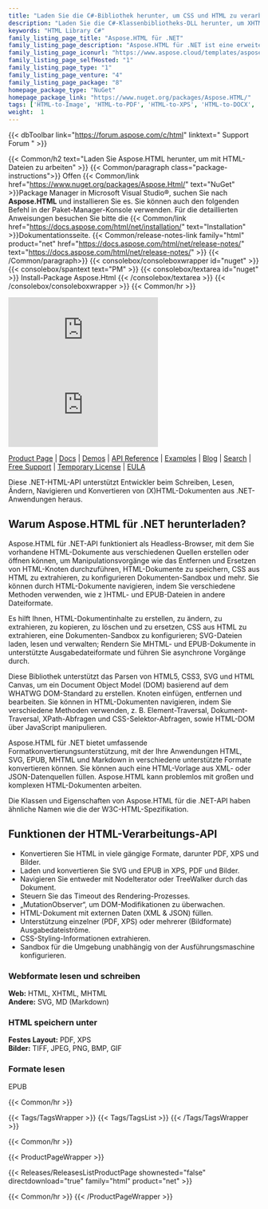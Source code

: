 ```yaml
---
title: "Laden Sie die C#-Bibliothek herunter, um CSS und HTML zu verarbeiten | Aspose.HTML-API"
description: "Laden Sie die C#-Klassenbibliotheks-DLL herunter, um XHTML- und HTML-Dateien über die lokale .NET-API zu lesen, zu ändern, zu navigieren und zu konvertieren. Unterstützt das Parsen von HTML5, CSS3, SVG und HTML Canvas."
keywords: "HTML Library C#"
family_listing_page_title: "Aspose.HTML für .NET"
family_listing_page_description: "Aspose.HTML für .NET ist eine erweiterte HTML-Manipulations-API, mit der Sie eine Vielzahl von HTML-Manipulationsaufgaben direkt in Ihren .NET-Anwendungen ausführen können."
family_listing_page_iconurl: "https://www.aspose.cloud/templates/aspose/App_Themes/V3/images/html/272x272/aspose_html-for-net.png"
family_listing_page_selfHosted: "1"
family_listing_page_type: "1"
family_listing_page_venture: "4"
family_listing_page_package: "8"
homepage_package_type: "NuGet"
homepage_package_link: "https://www.nuget.org/packages/Aspose.HTML/"
tags: ['HTML-to-Image', 'HTML-to-PDF', 'HTML-to-XPS', 'HTML-to-DOCX', 'HTML-to-MHTML', 'HTML-to-Markdown', 'HTML-to-MD', 'EPUB-to-Image', 'EPUB-to-PDF', 'EPUB-to-XPS', 'Markdown-to-HTML', 'MD-to-HTML', 'HTML-Converter', 'XHTML-to-PDF', 'MHTML-to-PDF', 'HTML-to-GIF', 'MHTML-to-JPG']
weight:  1
---
```


{{< dbToolbar link="https://forum.aspose.com/c/html" linktext=" Support Forum " >}}

{{< Common/h2 text="Laden Sie Aspose.HTML herunter, um mit HTML-Dateien zu arbeiten"  >}}
{{< Common/paragraph class="package-instructions">}}
Offen
{{< Common/link href="https://www.nuget.org/packages/Aspose.Html/" text="NuGet"  >}}Package Manager in Microsoft Visual Studio®, suchen Sie nach <b>Aspose.HTML</b> und installieren Sie es. Sie können auch den folgenden Befehl in der Paket-Manager-Konsole verwenden. Für die detaillierten Anweisungen besuchen Sie bitte die
{{< Common/link href="https://docs.aspose.com/html/net/installation/" text="Installation"  >}}Dokumentationsseite.
{{< Common/release-notes-link family="html" product="net" href="https://docs.aspose.com/html/net/release-notes/" text="https://docs.aspose.com/html/net/release-notes/"  >}}
{{< /Common/paragraph>}}
{{< consolebox/consoleboxwrapper id="nuget" >}}
       {{< consolebox/spantext text="PM" >}}
       {{< consolebox/textarea id="nuget" >}} Install-Package Aspose.Html {{< /consolebox/textarea >}}
{{< /consolebox/consoleboxwrapper >}}
{{< Common/hr >}}

![Nuget](https://img.shields.io/nuget/v/Aspose.Html) ![Nuget](https://img.shields.io/nuget/dt/Aspose.Html?label=nuget%20downloads)

[Product Page](https://products.aspose.com/html/net/) | [Docs](https://docs.aspose.com/html/net/) | [Demos](https://products.aspose.app/html/family) | [API Reference](https://reference.aspose.com/html/net/) | [Examples](https://github.com/aspose-html/Aspose.Html-for-.NET) | [Blog](https://blog.aspose.com/category/html/) | [Search](https://search.aspose.com/) | [Free Support](https://forum.aspose.com/c/html) | [Temporary License](https://purchase.aspose.com/temporary-license) | [EULA](https://about.aspose.com/legal/eula/)

Diese .NET-HTML-API unterstützt Entwickler beim Schreiben, Lesen, Ändern, Navigieren und Konvertieren von (X)HTML-Dokumenten aus .NET-Anwendungen heraus.

## Warum Aspose.HTML für .NET herunterladen?

Aspose.HTML für .NET-API funktioniert als Headless-Browser, mit dem Sie vorhandene HTML-Dokumente aus verschiedenen Quellen erstellen oder öffnen können, um Manipulationsvorgänge wie das Entfernen und Ersetzen von HTML-Knoten durchzuführen, HTML-Dokumente zu speichern, CSS aus HTML zu extrahieren, zu konfigurieren Dokumenten-Sandbox und mehr. Sie können durch HTML-Dokumente navigieren, indem Sie verschiedene Methoden verwenden, wie z )HTML- und EPUB-Dateien in andere Dateiformate.

Es hilft Ihnen, HTML-Dokumentinhalte zu erstellen, zu ändern, zu extrahieren, zu kopieren, zu löschen und zu ersetzen, CSS aus HTML zu extrahieren, eine Dokumenten-Sandbox zu konfigurieren; SVG-Dateien laden, lesen und verwalten; Rendern Sie MHTML- und EPUB-Dokumente in unterstützte Ausgabedateiformate und führen Sie asynchrone Vorgänge durch.

Diese Bibliothek unterstützt das Parsen von HTML5, CSS3, SVG und HTML Canvas, um ein Document Object Model (DOM) basierend auf dem WHATWG DOM-Standard zu erstellen. Knoten einfügen, entfernen und bearbeiten. Sie können in HTML-Dokumenten navigieren, indem Sie verschiedene Methoden verwenden, z. B. Element-Traversal, Dokument-Traversal, XPath-Abfragen und CSS-Selektor-Abfragen, sowie HTML-DOM über JavaScript manipulieren.

Aspose.HTML für .NET bietet umfassende Formatkonvertierungsunterstützung, mit der Ihre Anwendungen HTML, SVG, EPUB, MHTML und Markdown in verschiedene unterstützte Formate konvertieren können. Sie können auch eine HTML-Vorlage aus XML- oder JSON-Datenquellen füllen. Aspose.HTML kann problemlos mit großen und komplexen HTML-Dokumenten arbeiten.

Die Klassen und Eigenschaften von Aspose.HTML für die .NET-API haben ähnliche Namen wie die der W3C-HTML-Spezifikation.

## Funktionen der HTML-Verarbeitungs-API

- Konvertieren Sie HTML in viele gängige Formate, darunter PDF, XPS und Bilder.
- Laden und konvertieren Sie SVG und EPUB in XPS, PDF und Bilder.
- Navigieren Sie entweder mit NodeIterator oder TreeWalker durch das Dokument.
- Steuern Sie das Timeout des Rendering-Prozesses.
- „MutationObserver“, um DOM-Modifikationen zu überwachen.
- HTML-Dokument mit externen Daten (XML & JSON) füllen.
- Unterstützung einzelner (PDF, XPS) oder mehrerer (Bildformate) Ausgabedateiströme.
- CSS-Styling-Informationen extrahieren.
- Sandbox für die Umgebung unabhängig von der Ausführungsmaschine konfigurieren.

### Webformate lesen und schreiben

**Web:** HTML, XHTML, MHTML\
**Andere:** SVG, MD (Markdown)

### HTML speichern unter

**Festes Layout:** PDF, XPS\
**Bilder:** TIFF, JPEG, PNG, BMP, GIF

### Formate lesen

EPUB

{{< Common/hr >}}

{{< Tags/TagsWrapper >}}
 {{< Tags/TagsList >}}
{{< /Tags/TagsWrapper >}}

{{< Common/hr >}}

{{< ProductPageWrapper >}}
<!-- ReleasesListProductPage-->
   {{< Releases/ReleasesListProductPage shownested="false"  directdownload="true" family="html" product="net" >}}
<!-- /ReleasesListProductPage-->
{{< Common/hr >}}
{{< /ProductPageWrapper >}}

